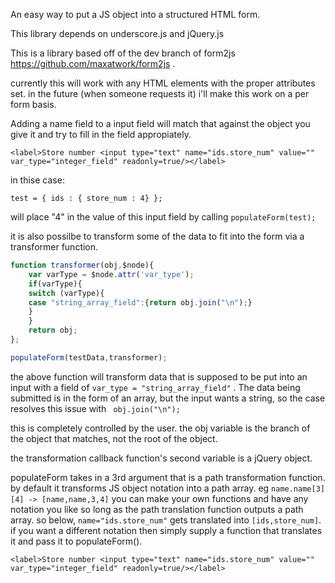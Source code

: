 An easy way to put a JS object into a structured HTML form.

This library depends on underscore.js and jQuery.js

This is a library based off of the dev branch of form2js https://github.com/maxatwork/form2js .


currently this will work with any HTML elements with the proper attributes set. in the future (when someone requests it) i'll make this work on a per form basis.


Adding a name field to a input field will match that against the object you give it and try to fill in the field appropiately.

```
<label>Store number <input type="text" name="ids.store_num" value="" var_type="integer_field" readonly=true/></label>
```

in thise case:
```
test = { ids : { store_num : 4} };
```
will place "4" in the value of this input field by calling ``` populateForm(test); ```

it is also possilbe to transform some of the data to fit into the form via a transformer function.

```javascript
function transformer(obj,$node){
    var varType = $node.attr('var_type');
    if(varType){
	switch (varType){
	case "string_array_field":{return obj.join("\n");}
	}
    }
    return obj;
};

populateForm(testData,transformer);
```

the above function will transform data that is supposed to be put into an input with a field of ``` var_type = "string_array_field" ``` . The data being submitted is in the form of an array, but the input wants a string, so the case resolves this issue with ``` obj.join("\n");```

this is completely controlled by the user. the obj variable is the branch of the object that matches, not the root of the object.

the transformation callback function's second variable is a jQuery object.

populateForm takes in a 3rd argument that is a path transformation function. by default it transforms JS object notation into a path array. eg ``` name.name[3][4] -> [name,name,3,4] ``` you can make your own functions and have any notation you like so long as the path translation function outputs a path array. so below, ``` name="ids.store_num" ``` gets translated into ``` [ids,store_num] ```. if you want a different notation then simply supply a function that translates it and pass it to populateForm().

```
<label>Store number <input type="text" name="ids.store_num" value="" var_type="integer_field" readonly=true/></label>
```
